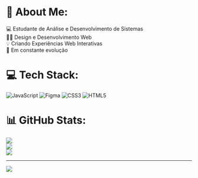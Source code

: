 # 💫 About Me:
💻 Estudante de Análise e Desenvolvimento de Sistemas <br>👨‍💻 Design e Desenvolvimento Web  <br>💡 Criando Experiências Web Interativas <br>🚀 Em constante evolução


# 💻 Tech Stack:
![JavaScript](https://img.shields.io/badge/javascript-%23323330.svg?style=for-the-badge&logo=javascript&logoColor=%23F7DF1E) ![Figma](https://img.shields.io/badge/figma-%23F24E1E.svg?style=for-the-badge&logo=figma&logoColor=white) ![CSS3](https://img.shields.io/badge/css3-%231572B6.svg?style=for-the-badge&logo=css3&logoColor=white) ![HTML5](https://img.shields.io/badge/html5-%23E34F26.svg?style=for-the-badge&logo=html5&logoColor=white)
# 📊 GitHub Stats:
![](https://github-readme-stats.vercel.app/api?username=matheusapaiva&theme=tokyonight&hide_border=false&include_all_commits=false&count_private=false)<br/>
![](https://github-readme-streak-stats.herokuapp.com/?user=matheusapaiva&theme=tokyonight&hide_border=false)<br/>
![](https://github-readme-stats.vercel.app/api/top-langs/?username=matheusapaiva&theme=tokyonight&hide_border=false&include_all_commits=false&count_private=false&layout=compact)

---
[![](https://visitcount.itsvg.in/api?id=matheusapaiva&icon=0&color=0)](https://visitcount.itsvg.in)

<!-- Proudly created with GPRM ( https://gprm.itsvg.in ) -->
